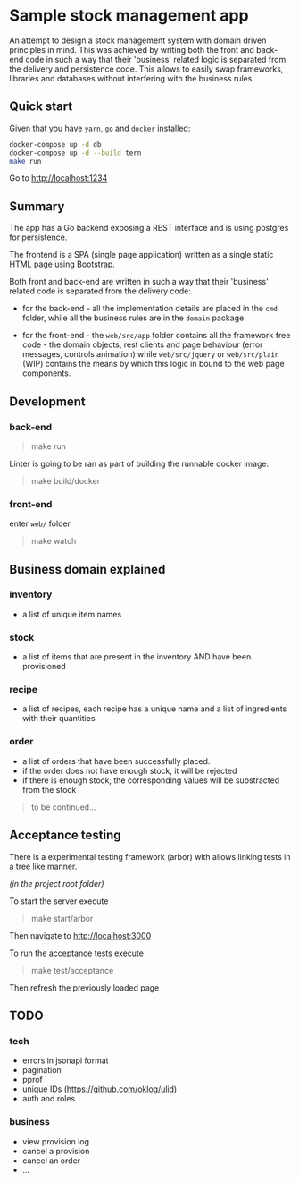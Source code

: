 # Sample stock management app

An attempt to design a stock management system with domain driven principles in mind.
This was achieved by writing both the front and back-end code in such a way that their 'business' related logic is separated from the delivery and persistence code.
This allows to easily swap frameworks, libraries and databases without interfering with the business rules.

## Quick start

Given that you have `yarn`, `go` and `docker` installed:

```sh
docker-compose up -d db
docker-compose up -d --build tern
make run
```

Go to <http://localhost:1234>

## Summary

The app has a Go backend exposing a REST interface and is using postgres for persistence.

The frontend is a SPA (single page application) written as a single static HTML page using Bootstrap.

Both front and back-end are written in such a way that their 'business' related code is separated from the delivery code:

- for the back-end - all the implementation details are placed in the `cmd` folder, while all the business rules are in the `domain` package.

- for the front-end - the `web/src/app` folder contains all the framework free code - the domain objects, rest clients and page behaviour (error messages, controls animation) while `web/src/jquery` or `web/src/plain` (WIP) contains the means by which this logic in bound to the web page components.

## Development

### back-end

> make run

Linter is going to be ran as part of building the runnable docker image:

> make build/docker

### front-end

enter `web/` folder

> make watch

## Business domain explained

### inventory

- a list of unique item names

### stock

- a list of items that are present in the inventory AND have been provisioned

### recipe

- a list of recipes, each recipe has a unique name and a list of ingredients with their quantities

### order

- a list of orders that have been successfully placed.
- if the order does not have enough stock, it will be rejected
- if there is enough stock, the corresponding values will be substracted from the stock

> to be continued...

## Acceptance testing

There is a experimental testing framework (arbor) with allows linking tests in a tree like manner.

_(in the project root folder)_

To start the server execute

> make start/arbor

Then navigate to <http://localhost:3000>

To run the acceptance tests execute

> make test/acceptance

Then refresh the previously loaded page

## TODO

### tech

- errors in jsonapi format
- pagination
- pprof
- unique IDs (<https://github.com/oklog/ulid>)
- auth and roles

### business

- view provision log
- cancel a provision
- cancel an order
- ...

